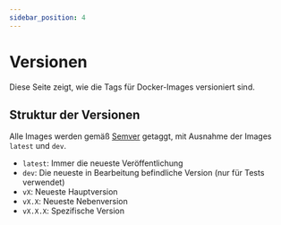```yaml
---
sidebar_position: 4
---
```


# Versionen

Diese Seite zeigt, wie die Tags für Docker-Images versioniert sind.

## Struktur der Versionen

Alle Images werden gemäß [Semver](https://semver.org/) getaggt, mit Ausnahme der Images `latest` und `dev`.

* `latest`: Immer die neueste Veröffentlichung
* `dev`: Die neueste in Bearbeitung befindliche Version (nur für Tests verwendet)
* `vX`: Neueste Hauptversion
* `vX.X`: Neueste Nebenversion
* `vX.X.X`: Spezifische Version
